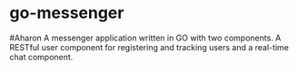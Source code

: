 # go-messenger
#Aharon
A messenger application written in GO with two components. A RESTful user component for registering and tracking users and a real-time chat component.
